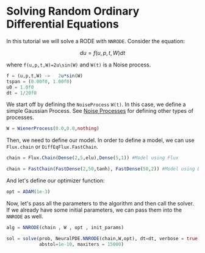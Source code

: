 # Solving Random Ordinary Differential Equations

In this tutorial we will solve a RODE with `NNRODE`.
Consider the equation:

```math
du = f(u,p,t,W)dt
```

where ``f(u,p,t,W)=2u\sin(W)`` and ``W(t)`` is a Noise process.

```julia
f = (u,p,t,W) ->   2u*sin(W)
tspan = (0.00f0, 1.00f0)
u0 = 1.0f0
dt = 1/20f0
```
We start off by defining the `NoiseProcess` ``W(t)``. In this case, we define a simple Gaussian Process. See [Noise Processes](https://diffeq.sciml.ai/stable/features/noise_process/#noise_process-1) for defining other types of processes.

```julia
W = WienerProcess(0.0,0.0,nothing)
```

Then, we need to define our model. In order to define a model, we can use `Flux.chain` or `DiffEqFlux.FastChain`.

```julia
chain = Flux.Chain(Dense(2,5,elu),Dense(5,1)) #Model using Flux
```

```julia
chain = FastChain(FastDense(2,50,tanh), FastDense(50,2)) #Model using DiffEqFlux
```
And let's define our optimizer function:
```julia
opt = ADAM(1e-3)
```

Now, let's pass all the parameters to the algorithm and then call the solver. If we already have some initial parameters, we can pass them into the `NNRODE` as well.

```julia
alg = NNRODE(chain , W , opt , init_params)
```
```julia
sol = solve(prob, NeuralPDE.NNRODE(chain,W,opt), dt=dt, verbose = true,
            abstol=1e-10, maxiters = 15000)
```
